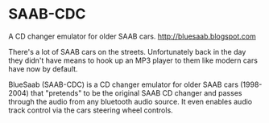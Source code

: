 # SAAB-CDC
A CD changer emulator for older SAAB cars.
http://bluesaab.blogspot.com

There's a lot of SAAB cars on the streets. Unfortunately back in the day they didn't have means to hook up an MP3 player to them like modern cars have now by default.

BlueSaab (SAAB-CDC) is a CD changer emulator for older SAAB cars (1998-2004) that "pretends" to be the original SAAB CD changer and passes through the audio from any bluetooth audio source. It even enables audio track control via the cars steering wheel controls.
